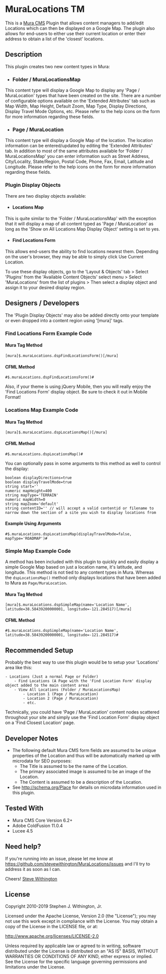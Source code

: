 # MuraLocations TM

This is a [Mura CMS](http://getmura.com) Plugin that allows content managers to add/edit Locations which can then be displayed on a Google Map. The plugin also allows for end-users to either use their current location or enter their address to obtain a list of the 'closest' locations.

## Description

This plugin creates two new content types in Mura:

* ### Folder / MuraLocationsMap

This content type will display a Google Map to display any 'Page / MuraLocation' types that have been created on the site. There are a number of configurable options available on the 'Extended Attributes' tab such as Map Width, Map Height, Default Zoom, Map Type, Display Directions, Display Travel Mode Options, etc. Please refer to the help icons on the form for more information regarding these fields.

* ### Page / MuraLocation

This content type will display a Google Map of the location. The location information can be entered/updated by editing the 'Extended Attributes' tab. In addition to most of the same attributes available for 'Folder / MuraLocationsMap' you can enter information such as Street Address, City/Locality, State/Region, Postal Code, Phone, Fax, Email, Latitude and Longitude. Please refer to the help icons on the form for more information regarding these fields.

### Plugin Display Objects

There are two display objects available:

* #### Locations Map

This is quite similar to the 'Folder / MuraLocationsMap' with the exception that it will display a map of all content typed as 'Page / MuraLocation' as long as the 'Show on All Locations Map Display Object' setting is set to yes.

* #### Find Locations Form

This allows end-users the ability to find locations nearest them. Depending on the user's browser, they may be able to simply click Use Current Location.

To use these display objects, go to the 'Layout & Objects' tab > Select 'Plugins' from the 'Available Content Objects' select menu > Select 'MuraLocations' from the list of plugins > Then select a display object and assign it to your desired display region.

## Designers / Developers

The 'Plugin Display Objects' may also be added directly onto your template or even dropped into a content region using '[mura]' tags.

### Find Locations Form Example Code

#### Mura Tag Method

```
[mura]$.muraLocations.dspFindLocationsForm()[/mura]
```

#### CFML Method

```
#$.muraLocations.dspFindLocationsForm()#
```

Also, if your theme is using jQuery Mobile, then you will really enjoy the 'Find Locations Form' display object. Be sure to check it out in Mobile Format!

### Locations Map Example Code

#### Mura Tag Method

```
[mura]$.muraLocations.dspLocationsMap()[/mura]
```

#### CFML Method

```
#$.muraLocations.dspLocationsMap()#
```

You can optionally pass in some arguments to this method as well to control the display:

```
boolean displayDirections=true
boolean displayTravelMode=true
string start=''
numeric mapHeight=400
string mapType='TERRAIN'
numeric mapWidth=0
string mapZoom='default'
string contentID='' // will accept a valid contentid or filename to narrow down the section of a site you wish to display locations from
```

#### Example Using Arguments

```
#$.muraLocations.dspLocationsMap(displayTravelMode=false, mapType='ROADMAP')#
```

### Simple Map Example Code

A method has been included with this plugin to quickly and easily display a simple Google Map based on just a location name, it's latitude, and longitude. This method is not tied to any content types in Mura. Whereas the ```dspLocationsMap()``` method only displays locations that have been added to Mura as ```Page/MuraLocation```.

#### Mura Tag Method

```
[mura]$.muraLocations.dspSimpleMap(name='Location Name', latitude=38.58439200000001, longitude=-121.284517)[/mura]
```

#### CFML Method

```
#$.muraLocations.dspSimpleMap(name='Location Name', latitude=38.58439200000001, longitude=-121.284517)#
```

## Recommended Setup

Probably the best way to use this plugin would be to setup your 'Locations' area like this:

```
- Locations (Just a normal Page or Folder)
	- Find Locations (A Page with the 'Find Location Form' display object added to the main content area)
	- View All Locations (Folder / MuraLocationsMap)
		- Location 1 (Page / MuraLocation)
		- Location 2 (Page / MuraLocation)
		- etc.
```

Technically, you could have 'Page / MuraLocation' content nodes scattered throughout your site and simply use the 'Find Location Form' display object on a 'Find Closest Location' page.

## Developer Notes

* The following default Mura CMS form fields are assumed to be unique properties of the Location and thus will be automatically marked up with microdata for SEO purposes:
  * The Title is assumed to be the name of the Location.
  * The primary associated image is assumed to be an image of the Location.
  * The Content is assumed to be a description of the Location.
* See http://schema.org/Place for details on microdata information used in this plugin.

## Tested With

* Mura CMS Core Version 6.2+
* Adobe ColdFusion 11.0.4
* Lucee 4.5

## Need help?

If you're running into an issue, please let me know at https://github.com/stevewithington/MuraLocations/issues and I'll try to address it as soon as I can.

Cheers!
[Steve Withington](http://www.stephenwithington.com)

## License

Copyright 2010-2019 Stephen J. Withington, Jr.

Licensed under the Apache License, Version 2.0 (the "License"); you may not use this work except in compliance with the License. You may obtain a copy of the License in the LICENSE file, or at:

http://www.apache.org/licenses/LICENSE-2.0

Unless required by applicable law or agreed to in writing, software distributed under the License is distributed on an "AS IS" BASIS, WITHOUT WARRANTIES OR CONDITIONS OF ANY KIND, either express or implied. See the License for the specific language governing permissions and limitations under the License.